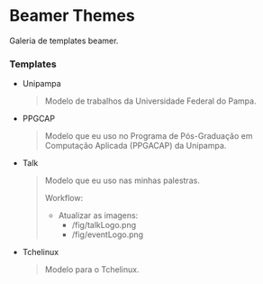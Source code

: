 # Beamer Themes
Galeria de templates beamer.


### Templates
* Unipampa
  > Modelo de trabalhos da Universidade Federal do Pampa.
  
* PPGCAP
  > Modelo que eu uso no Programa de Pós-Graduação em Computação Aplicada (PPGACAP) da Unipampa. 
  
* Talk
  > Modelo que eu uso nas minhas palestras.
  >
  > Workflow:
  >
  > * Atualizar as imagens:
  >   * /fig/talkLogo.png <logo da palestra>
  >   * /fig/eventLogo.png <logo do evento>
  
* Tchelinux
  > Modelo para o Tchelinux.

